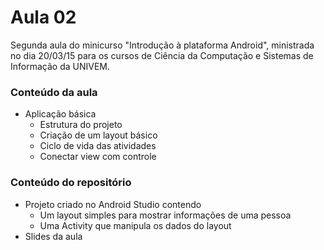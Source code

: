 # Aula 02 #

Segunda aula do minicurso "Introdução à plataforma Android", ministrada no dia 20/03/15 para os cursos de Ciência da Computação e Sistemas de Informação da UNIVEM.

### Conteúdo da aula ###

* Aplicação básica
    * Estrutura do projeto
    * Criação de um layout básico
    * Ciclo de vida das atividades
    * Conectar view com controle


### Conteúdo do repositório ###

* Projeto criado no Android Studio contendo
    * Um layout simples para mostrar informações de uma pessoa
    * Uma Activity que manipula os dados do layout
* Slides da aula

